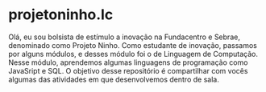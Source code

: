 # projetoninho.lc
Olá, eu sou bolsista de estímulo a inovação na Fundacentro e Sebrae, denominado como Projeto Ninho. Como estudante de inovação, passamos por alguns módulos, e desses módulo foi o de Linguagem de Computação. Nesse módulo, aprendemos algumas linguagens de programação como JavaSript e SQL. O objetivo desse repositório é compartilhar com vocês algumas das atividades em que desenvolvemos dentro de sala. 
